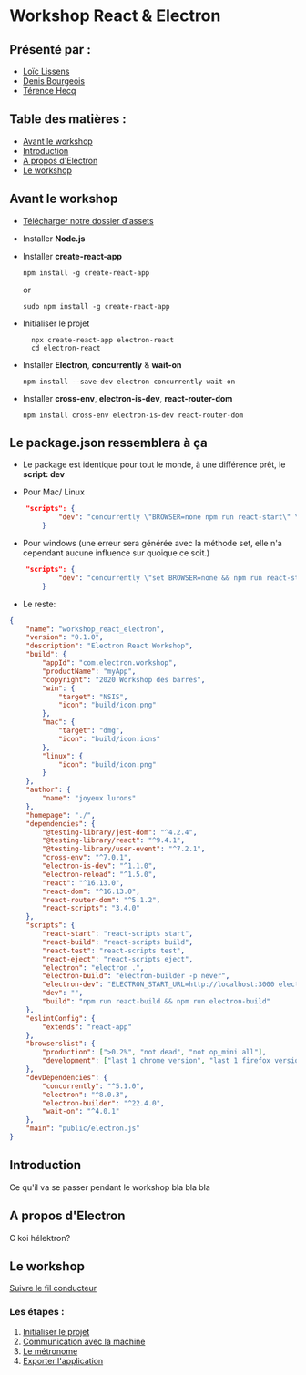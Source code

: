 # Workshop React & Electron

## Présenté par :

-   [Loïc Lissens](https://github.com/LoicLissens)
-   [Denis Bourgeois](https://github.com/Debourgeo)
-   [Térence Hecq](https://github.com/terencehecq)

## Table des matières :

-   [Avant le workshop](#Avant-le-workshop)
-   [Introduction](#Introduction)
-   [A propos d'Electron](#A-propos-d'Electron)
-   [Le workshop](#Le-workshop)

## Avant le workshop

-   [Télécharger notre dossier d'assets](https://raw.githubusercontent.com/terencehecq/workshop_react_electron/dev/Projet/src/click.wav)
-   Installer **Node.js**
-   Installer **create-react-app**

        npm install -g create-react-app

    or

        sudo npm install -g create-react-app

-   Initialiser le projet

          npx create-react-app electron-react
          cd electron-react

-   Installer **Electron**, **concurrently** & **wait-on**

        npm install --save-dev electron concurrently wait-on

-   Installer **cross-env**, **electron-is-dev**, **react-router-dom**

        npm install cross-env electron-is-dev react-router-dom

## Le package.json ressemblera à ça

-   Le package est identique pour tout le monde, à une différence prêt, le **script: dev**

-   Pour Mac/ Linux

```json
    "scripts": {
            "dev": "concurrently \"BROWSER=none npm run react-start\" \" wait-on http://localhost:3000 && npm run electron\""
        }
```

-   Pour windows (une erreur sera générée avec la méthode set, elle n'a cependant aucune influence sur quoique ce soit.)

```json
    "scripts": {
            "dev": "concurrently \"set BROWSER=none && npm run react-start\" \" wait-on http://localhost:3000 && npm run electron\""
        }
```

-   Le reste:

```json
{
    "name": "workshop_react_electron",
    "version": "0.1.0",
    "description": "Electron React Workshop",
    "build": {
        "appId": "com.electron.workshop",
        "productName": "myApp",
        "copyright": "2020 Workshop des barres",
        "win": {
            "target": "NSIS",
            "icon": "build/icon.png"
        },
        "mac": {
            "target": "dmg",
            "icon": "build/icon.icns"
        },
        "linux": {
            "icon": "build/icon.png"
        }
    },
    "author": {
        "name": "joyeux lurons"
    },
    "homepage": "./",
    "dependencies": {
        "@testing-library/jest-dom": "^4.2.4",
        "@testing-library/react": "^9.4.1",
        "@testing-library/user-event": "^7.2.1",
        "cross-env": "^7.0.1",
        "electron-is-dev": "^1.1.0",
        "electron-reload": "^1.5.0",
        "react": "^16.13.0",
        "react-dom": "^16.13.0",
        "react-router-dom": "^5.1.2",
        "react-scripts": "3.4.0"
    },
    "scripts": {
        "react-start": "react-scripts start",
        "react-build": "react-scripts build",
        "react-test": "react-scripts test",
        "react-eject": "react-scripts eject",
        "electron": "electron .",
        "electron-build": "electron-builder -p never",
        "electron-dev": "ELECTRON_START_URL=http://localhost:3000 electron .",
        "dev": "",
        "build": "npm run react-build && npm run electron-build"
    },
    "eslintConfig": {
        "extends": "react-app"
    },
    "browserslist": {
        "production": [">0.2%", "not dead", "not op_mini all"],
        "development": ["last 1 chrome version", "last 1 firefox version", "last 1 safari version"]
    },
    "devDependencies": {
        "concurrently": "^5.1.0",
        "electron": "^8.0.3",
        "electron-builder": "^22.4.0",
        "wait-on": "^4.0.1"
    },
    "main": "public/electron.js"
}
```

## Introduction

Ce qu'il va se passer pendant le workshop bla bla bla

## A propos d'Electron

C koi hélektron?

## Le workshop

[Suivre le fil conducteur](https://github.com/terencehecq/workshop_react_electron/tree/master/1.Initialisation)

### Les étapes :

1. [Initialiser le projet](https://github.com/terencehecq/workshop_react_electron/tree/master/1.Initialisation)
2. [Communication avec la machine](https://github.com/terencehecq/workshop_react_electron/tree/master/2.Communication)
3. [Le métronome](https://github.com/terencehecq/workshop_react_electron/tree/master/3.Métronome)
4. [Exporter l'application](https://github.com/terencehecq/workshop_react_electron/tree/master/4.Exportation)
